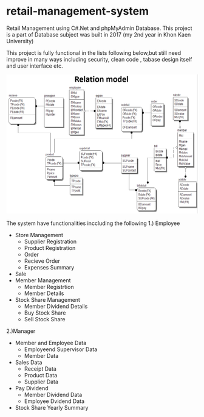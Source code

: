 # retail-management-system
Retail Management using C#.Net and phpMyAdmin Database.
This project is a part of Database subject was built in 2017 (my 2nd year in Khon Kaen University)

This project is fully functional in the lists following below,but still need improve in many ways including security, clean code , tabase design itself and user interface etc.


![Relational Database](./relational.PNG?raw=true "Relational")

The system have functionalities inccluding the following 
1.) Employee 
* Store Management
  * Supplier Registration
  * Product Registration
  * Order
  * Recieve Order
  * Expenses Summary
* Sale
* Member Management
  * Member Registrtion
  * Member Details
* Stock Share Management 
  * Member Dividend Details
  * Buy Stock Share
  * Sell Stock Share
 
2.)Manager
* Member and Employee Data
  * Employeend Supervisor Data
  * Member Data
* Sales Data
  * Receipt Data
  * Product Data
  * Supplier Data
* Pay Dividend
  * Member Dividend Data
  * Employee Dvidend Data
* Stock Share Yearly Summary
  
